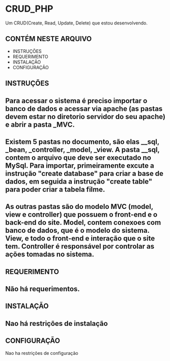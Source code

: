 # CRUD_PHP
Um CRUD(Create, Read, Update, Delete) que estou desenvolvendo.

CONTÉM NESTE ARQUIVO
---------------------   
 * INSTRUÇÕES
 * REQUERIMENTO
 * INSTALAÇÃO
 * CONFIGURAÇÃO

INSTRUÇÕES
------------
Para acessar o sistema é preciso importar o banco de dados e acessar via apache (as pastas devem estar no diretorio servidor do seu apache) e abrir a pasta _MVC.
--
Existem 5 pastas no documento, são elas __sql, _bean, _controller, _model, _view.
A pasta __sql, contem o arquivo que deve ser executado no MySql. Para importar, primeiramente excute a instrução "create database" para criar a base de dados, em seguida a instrução "create table" para poder criar a tabela filme.
--
As outras pastas são do modelo MVC (model, view e controller) que possuem o front-end e o back-end do site. Model, contem conexoes com banco de dados, que é o modelo do sistema. View, e todo o front-end e interação que o site tem. Controller é responsável por controlar as ações tomadas no sistema.
--
REQUERIMENTO
------------
Não há requerimentos.
--
INSTALAÇÃO
------------
Nao há restrições de instalação
--
CONFIGURAÇÃO
-------------
Nao ha restrições de configuração